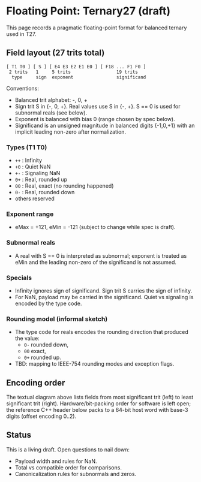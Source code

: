 # Floating Point: Ternary27 (draft)

This page records a pragmatic floating-point format for balanced ternary used in T27.

## Field layout (27 trits total)

```
[ T1 T0 ] [ S ] [ E4 E3 E2 E1 E0 ] [ F18 ... F1 F0 ]
 2 trits   1     5 trits                 19 trits
  type     sign  exponent                significand
```

Conventions:
- Balanced trit alphabet: -, 0, +
- Sign trit S in {-, 0, +}. Real values use S in {-, +}. S == 0 is used for subnormal reals (see below).
- Exponent is balanced with bias 0 (range chosen by spec below).
- Significand is an unsigned magnitude in balanced digits {-1,0,+1} with an implicit leading non-zero after normalization.

### Types (T1 T0)
- `++` : Infinity
- `+0` : Quiet NaN
- `+-` : Signaling NaN
- `0+` : Real, rounded up
- `00` : Real, exact (no rounding happened)
- `0-` : Real, rounded down
- others reserved

### Exponent range
- eMax = +121, eMin = -121 (subject to change while spec is draft).

### Subnormal reals
- A real with S == 0 is interpreted as subnormal; exponent is treated as eMin and the leading non-zero of the significand is not assumed.

### Specials
- Infinity ignores sign of significand. Sign trit S carries the sign of infinity.
- For NaN, payload may be carried in the significand. Quiet vs signaling is encoded by the type code.

### Rounding model (informal sketch)
- The type code for reals encodes the rounding direction that produced the value:
  - `0-` rounded down,
  - `00` exact,
  - `0+` rounded up.
- TBD: mapping to IEEE-754 rounding modes and exception flags.

## Encoding order
The textual diagram above lists fields from most significant trit (left) to least significant trit (right). Hardware/bit-packing order for software is left open; the reference C++ header below packs to a 64-bit host word with base-3 digits (offset encoding 0..2).

## Status
This is a living draft. Open questions to nail down:
- Payload width and rules for NaN.
- Total vs compatible order for comparisons.
- Canonicalization rules for subnormals and zeros.
